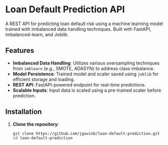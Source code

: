 # Loan Default Prediction API

A REST API for predicting loan default risk using a machine learning model trained with imbalanced data handling techniques. Built with FastAPI, imbalanced-learn, and Joblib.

## Features

- **Imbalanced Data Handling**: Utilizes various oversampling techniques from `imblearn` (e.g., SMOTE, ADASYN) to address class imbalance.
- **Model Persistence**: Trained model and scaler saved using `joblib` for efficient storage and loading.
- **REST API**: FastAPI-powered endpoint for real-time predictions.
- **Scalable Inputs**: Input data is scaled using a pre-trained scaler before prediction.

## Installation

1. **Clone the repository**:
   ```bash
   git clone https://github.com/jgavinb/loan-default-prediction.git
   cd loan-default-prediction
